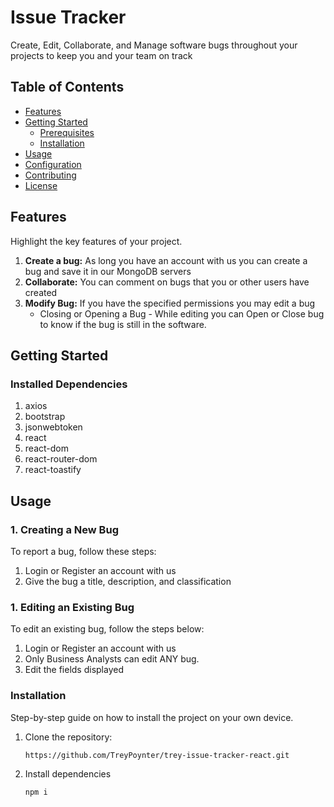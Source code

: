 # Issue Tracker

Create, Edit, Collaborate, and Manage software bugs throughout your projects to keep you and your team on track

## Table of Contents
- [Features](#features)
- [Getting Started](#getting-started)
  - [Prerequisites](#prerequisites)
  - [Installation](#installation)
- [Usage](#usage)
- [Configuration](#configuration)
- [Contributing](#contributing)
- [License](#license)

## Features
Highlight the key features of your project.

1. **Create a bug:** As long you have an account with us you can create a bug and save it in our MongoDB servers
2. **Collaborate:** You can comment on bugs that you or other users have created
3. **Modify Bug:** If you have the specified permissions you may edit a bug
   - Closing or Opening a Bug - While editing you can Open or Close bug to know if the bug is still in the software.

## Getting Started

### Installed Dependencies
1. axios
2. bootstrap
3. jsonwebtoken
4. react
5. react-dom
6. react-router-dom
7. react-toastify

## Usage

### 1. Creating a New Bug
To report a bug, follow these steps:
1. Login or Register an account with us
2. Give the bug a title, description, and classification
### 1. Editing an Existing Bug
To edit an existing bug, follow the steps below:
1. Login or Register an account with us
2. Only Business Analysts can edit ANY bug.
3. Edit the fields displayed

### Installation
Step-by-step guide on how to install the project on your own device.

1. Clone the repository:
   ```bash
   https://github.com/TreyPoynter/trey-issue-tracker-react.git
2. Install dependencies
    ```bash
    npm i
